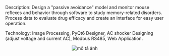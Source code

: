 Description: Design a "passive avoidance" model and monitor mouse reflexes and behavior through software to study memory-related disorders. Process data to evaluate drug efficacy and create an interface for easy user operation. 

Technology: Image Processing, PyQt6 Designer, AC shocker Designing (adjust voltage and current AC), Modbus RS485, Web Application.

<p align="center">
  <img src="đường_dẫn_ảnh" alt="mô tả ảnh" />
</p>


